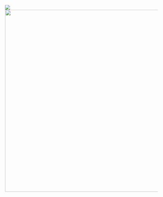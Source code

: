 <img src="https://github-readme-stats.vercel.app/api?username=nchen909" style="display: inline-block; vertical-align: top;"/>
<img src="https://wakatime.com/share/@06a5eaae-7467-4367-8d79-08e050400083/1bcc6eca-abc9-4ab3-aca8-b36abaf6ba26.svg" width="600" style="display: inline-block; vertical-align: top;"/>
